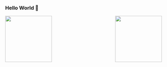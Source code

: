 ### Hello World 👋

<!--
**maggiebr0wn/maggiebr0wn** is a ✨ _special_ ✨ repository because its `README.md` (this file) appears on your GitHub profile.
-->
<a href="https://github.com/anuraghazra/github-readme-stats">
  <img height=150 align="left" src="https://github-readme-stats.vercel.app/api/top-langs/?username=maggiebr0wn&layout=compact&theme=default" />
</a>

<a href="https://github.com/anuraghazra/github-readme-stats">
  <img height=150 align="right" src="https://streak-stats.demolab.com/?user=maggiebr0wn&layout=compact&theme=default)](https://git.io/streak-stats" />
</a>



